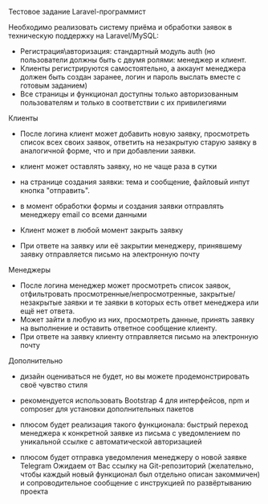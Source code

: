 Тестовое задание Laravel-программист

Необходимо реализовать систему приёма и обработки заявок в техническую поддержку на
Laravel/MySQL:
- Регистрация\авторизация: стандартный модуль auth (но пользователи должны быть с
двумя ролями: менеджер и клиент.
- Клиенты регистрируются самостоятельно, а аккаунт менеджера должен быть создан
заранее, логин и пароль выслать вместе с готовым заданием)
- Все страницы и функционал доступны только авторизованным пользователям и только в
соответствии с их привилегиями

Клиенты
- После логина клиент может добавить новую заявку, просмотреть список всех своих
заявок, ответить на незакрытую старую заявку в аналогичной форме, что и при добавлении
заявки.
- клиент может оставлять заявку, но не чаще раза в сутки

- на странице создания заявки: тема и сообщение, файловый инпут кнопка "отправить".
- в момент обработки формы и создания заявки отправлять менеджеру email со всеми
данными

- Клиент может в любой момент закрыть заявку

- При ответе на заявку или её закрытии менеджеру, принявшему заявку отправляется
письмо на электронную почту

Менеджеры
- После логина менеджер может просмотреть список заявок, отфильтровать
просмотренные/непросмотренные, закрытые/незакрытые заявки и те заявки в которых
есть ответ менеджера или ещё нет ответа.
- Может зайти в любую из них, просмотреть данные, принять заявку на выполнение и
оставить ответное сообщение клиенту.
- При ответе на заявку клиенту отправляется письмо на электронную почту

Дополнительно
- дизайн оцениваться не будет, но вы можете продемонстрировать своё чувство стиля

- рекомендуется использовать Bootstrap 4 для интерфейсов, npm и composer для
установки дополнительных пакетов

- плюсом будет реализация такого функционала: быстрый переход менеджера к
конкретной заявке из письма с уведомлением по уникальной ссылке с автоматической
авторизацией

- плюсом будет отправка уведомления менеджеру о новой заявке Telegram
Ожидаем от Вас ссылку на Git-репозиторий (желательно, чтобы каждый новый функционал
был отдельно описан закоммичен) и сопроводительное сообщение с инструкцией по
развёртыванию проекта
